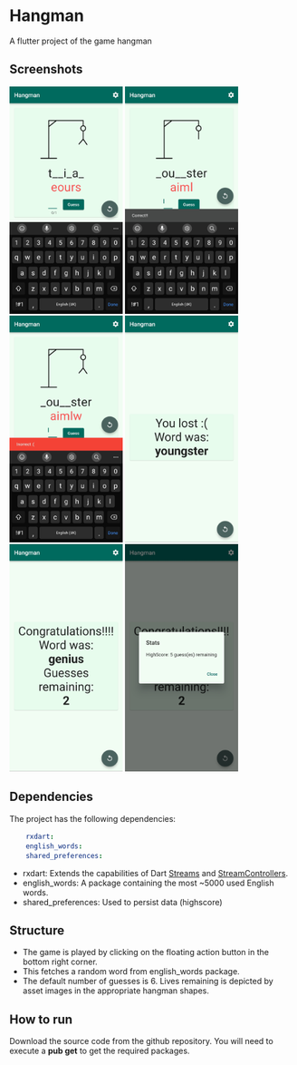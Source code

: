 # Hangman

A flutter project of the game hangman
## Screenshots
<img src="images\Screenshot_20220907-153942.jpg" alt="drawing" width="200"/> <img src="images\Screenshot_20220907-154621.jpg" alt="drawing" width="200"/> <img src="images\Screenshot_20220907-154633.jpg" alt="drawing" width="200"/> <img src="images\Screenshot_20220907-154650.jpg" alt="drawing" width="200"/> <img src="images\Screenshot_20220907-154741.jpg" alt="drawing" width="200"/> <img src="images\Screenshot_20220907-154818.jpg" alt="drawing" width="200"/>

## Dependencies

The project has the following dependencies:

``` yaml
    rxdart: 
    english_words: 
    shared_preferences: 
```

- rxdart: Extends the capabilities of Dart [Streams](https://api.dart.dev/stable/2.16.2/dart-async/Stream-class.html) and [StreamControllers](https://api.dart.dev/stable/2.16.2/dart-async/StreamController-class.html).
- english_words: A package containing the most ~5000 used English words.
- shared_preferences: Used to persist data (highscore)

## Structure

- The game is played by clicking on the floating action button in the bottom right corner.
- This fetches a random word from english_words package.
- The default number of guesses is 6. Lives remaining is depicted by asset images in the appropriate hangman shapes.

## How to run

Download the source code from the github repository.
You will need to execute a **pub get** to get the required packages.


